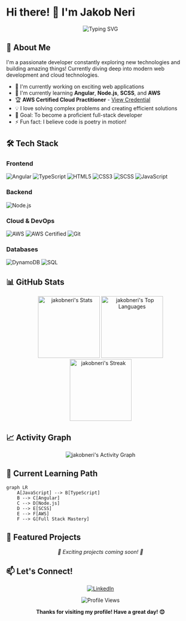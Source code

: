 # Hi there! 👋 I'm Jakob Neri

<div align="center">
  <img src="https://readme-typing-svg.herokuapp.com?font=Fira+Code&pause=1000&color=36BCF7&center=true&vCenter=true&width=435&lines=Full+Stack+Developer;Angular+%26+Node.js+Enthusiast;Cloud+Computing+Explorer;Always+Learning+Something+New!" alt="Typing SVG" />
</div>

## 🚀 About Me

I'm a passionate developer constantly exploring new technologies and building amazing things! Currently diving deep into modern web development and cloud technologies.

- 🔭 I'm currently working on exciting web applications
- 🌱 I'm currently learning **Angular**, **Node.js**, **SCSS**, and **AWS**
- 🏆 **AWS Certified Cloud Practitioner** - [View Credential](https://www.credly.com/users/jakob-neri/badges#credly)
- 💡 I love solving complex problems and creating efficient solutions
- 🎯 Goal: To become a proficient full-stack developer
- ⚡ Fun fact: I believe code is poetry in motion!

## 🛠️ Tech Stack

### Frontend
![Angular](https://img.shields.io/badge/Angular-DD0031?style=for-the-badge&logo=angular&logoColor=white)
![TypeScript](https://img.shields.io/badge/TypeScript-007ACC?style=for-the-badge&logo=typescript&logoColor=white)
![HTML5](https://img.shields.io/badge/HTML5-E34F26?style=for-the-badge&logo=html5&logoColor=white)
![CSS3](https://img.shields.io/badge/CSS3-1572B6?style=for-the-badge&logo=css3&logoColor=white)
![SCSS](https://img.shields.io/badge/SCSS-CC6699?style=for-the-badge&logo=sass&logoColor=white)
![JavaScript](https://img.shields.io/badge/JavaScript-F7DF1E?style=for-the-badge&logo=javascript&logoColor=black)

### Backend
![Node.js](https://img.shields.io/badge/Node.js-43853D?style=for-the-badge&logo=node.js&logoColor=white)

### Cloud & DevOps
![AWS](https://img.shields.io/badge/Amazon_AWS-232F3E?style=for-the-badge&logo=amazon-aws&logoColor=white)
![AWS Certified](https://img.shields.io/badge/AWS_Certified-Cloud_Practitioner-FF9900?style=for-the-badge&logo=amazon-aws&logoColor=white)
![Git](https://img.shields.io/badge/Git-F05032?style=for-the-badge&logo=git&logoColor=white)

### Databases
![DynamoDB](https://img.shields.io/badge/Amazon_DynamoDB-4053D6?style=for-the-badge&logo=amazon-dynamodb&logoColor=white)
![SQL](https://img.shields.io/badge/SQL-336791?style=for-the-badge&logo=postgresql&logoColor=white)

## 📊 GitHub Stats

<div align="center">
  <img src="https://github-readme-stats.vercel.app/api?username=jakobneri&theme=tokyonight&show_icons=true&hide_border=true&count_private=true" alt="jakobneri's Stats" height="165">
  <img src="https://github-readme-stats.vercel.app/api/top-langs/?username=jakobneri&theme=tokyonight&show_icons=true&hide_border=true&layout=compact" alt="jakobneri's Top Languages" height="165">
</div>

<div align="center">
  <img src="https://github-readme-streak-stats.herokuapp.com/?user=jakobneri&theme=tokyonight&hide_border=true" alt="jakobneri's Streak" height="165">
</div>



## 📈 Activity Graph
<div align="center">
  <img src="https://github-readme-activity-graph.vercel.app/graph?username=jakobneri&bg_color=1a1b27&color=70a5fd&line=70a5fd&point=ffffff&area=true&hide_border=true" alt="jakobneri's Activity Graph">
</div>

## 🎯 Current Learning Path

```mermaid
graph LR
    A[JavaScript] --> B[TypeScript]
    B --> C[Angular]
    C --> D[Node.js]
    D --> E[SCSS]
    E --> F[AWS]
    F --> G[Full Stack Mastery]
```

## 🌟 Featured Projects

<!-- You can add your projects here when you have them -->
<div align="center">
  <i>🚧 Exciting projects coming soon! 🚧</i>
</div>

## 📫 Let's Connect!

<div align="center">
  
[![LinkedIn](https://img.shields.io/badge/LinkedIn-0077B5?style=for-the-badge&logo=linkedin&logoColor=white)](https://www.linkedin.com/in/jakob-neri-956b24373/)

</div>


<div align="center">
  <img src="https://komarev.com/ghpvc/?username=jakobneri&color=blueviolet&style=flat-square&label=Profile+Views" alt="Profile Views">
  
  **Thanks for visiting my profile! Have a great day! 😊**
</div>

<!---
jakobneri/jakobneri is a ✨ special ✨ repository because its `README.md` (this file) appears on your GitHub profile.
You can click the Preview link to take a look at your changes.
--->
